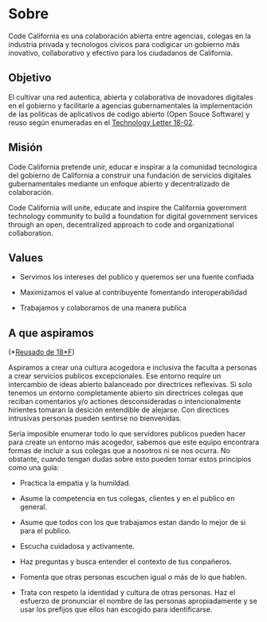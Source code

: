 # Sobre

Code California es una colaboración abierta entre agencias, colegas en la industria privada y tecnologos civicos para codigicar un gobierno más inovativo, collaborativo y efectivo para los ciudadanos de California.

## Objetivo

El cultivar una red autentica, abierta y colaborativa de inovadores digitales en el gobierno y facilitarle a agencias gubernamentales la implementación de las politicas de aplicativos de codigo abierto (Open Souce Software) y reuso según enumeradas en el [Technology Letter 18-02](#heading=h.urh5wmrr4rhi).

## Misión

Code California pretende unir, educar e inspirar a la comunidad tecnologica del gobierno de California a construir una fundación de servicios digitales gubernamentales mediante un enfoque abierto y decentralizado de colaboración.

Code California will unite, educate and inspire the California government technology community to build a foundation for digital government services through an open, decentralized approach to code and organizational collaboration.

## Values

* Servimos los intereses del publico y queremos ser una fuente confiada

* Maximizamos el value al contribuyente fomentando interoperabilidad

* Trabajamos y colaboramos de una manera publica

## A que aspiramos

(*[Reusado de 18*F](https://18f.gsa.gov/code-of-conduct/#what-we-strive-for))

Aspiramos a crear una cultura acogedora e inclusiva the faculta a personas a crear servicios publicos excepcionales. Ese entorno require un intercambio de ideas abierto balanceado por directrices reflexivas. Si solo tenemos un entorno completamente abierto sin directrices colegas que reciban comentarios y/o actiones desconsideradas o intencionalmente hirientes tomaran la desición entendible de alejarse. Con directices intrusivas personas pueden sentirse no bienvenidas.

Seria imposible enumerar todo lo que servidores publicos pueden hacer para create un entorno más acogedor, sabemos que este equipo encontrara formas de incluir a sus colegas que a nosotros ni se nos ocurra. No obstante, cuando tengan dudas sobre esto pueden tomar estos principios como una guia:

* Practica la empatia y la humildad.

* Asume la competencia en tus colegas, clientes y en el publico en general.

* Asume que todos con los que trabajamos estan dando lo mejor de si para el publico.

* Escucha cuidadosa y activamente.

* Haz preguntas y busca entender el contexto de tus conpañeros.

* Fomenta que otras personas escuchen igual o más de lo que hablen.

* Trata con respeto la identidad y cultura de otras personas. Haz el esfuerzo de pronunciar el nombre de las personas apropiadamente y se usar los prefijos que ellos han escogido para identificarse.